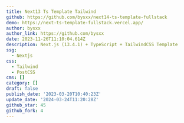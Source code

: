 ```yaml
---
title: Next13 Ts Template Tailwind
github: https://github.com/bysxx/next14-ts-template-fullstack
demo: https://next-ts-template-fullstack.vercel.app/
author: bysxx
author_link: https://github.com/bysxx
date: 2023-11-26T11:10:04.614Z
description: Next.js (13.4.1) + TypeScript + TailwindCSS Template
ssg:
  - Nextjs
css:
  - Tailwind
  - PostCSS
cms: []
category: []
draft: false
publish_date: '2023-03-20T10:40:23Z'
update_date: '2024-03-24T11:20:28Z'
github_star: 45
github_fork: 4
---
```

